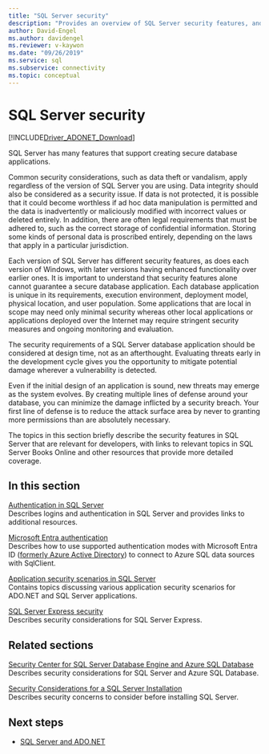 ```yaml
---
title: "SQL Server security"
description: "Provides an overview of SQL Server security features, and application scenarios for creating secure ADO.NET applications that target SQL Server."
author: David-Engel
ms.author: davidengel
ms.reviewer: v-kaywon
ms.date: "09/26/2019"
ms.service: sql
ms.subservice: connectivity
ms.topic: conceptual
---
```

# SQL Server security

[!INCLUDE[Driver_ADONET_Download](../../../includes/driver_adonet_download.md)]

SQL Server has many features that support creating secure database applications.  
  
Common security considerations, such as data theft or vandalism, apply regardless of the version of SQL Server you are using. Data integrity should also be considered as a security issue. If data is not protected, it is possible that it could become worthless if ad hoc data manipulation is permitted and the data is inadvertently or maliciously modified with incorrect values or deleted entirely. In addition, there are often legal requirements that must be adhered to, such as the correct storage of confidential information. Storing some kinds of personal data is proscribed entirely, depending on the laws that apply in a particular jurisdiction.  
  
Each version of SQL Server has different security features, as does each version of Windows, with later versions having enhanced functionality over earlier ones. It is important to understand that security features alone cannot guarantee a secure database application. Each database application is unique in its requirements, execution environment, deployment model, physical location, and user population. Some applications that are local in scope may need only minimal security whereas other local applications or applications deployed over the Internet may require stringent security measures and ongoing monitoring and evaluation.  
  
The security requirements of a SQL Server database application should be considered at design time, not as an afterthought. Evaluating threats early in the development cycle gives you the opportunity to mitigate potential damage wherever a vulnerability is detected.  
  
Even if the initial design of an application is sound, new threats may emerge as the system evolves. By creating multiple lines of defense around your database, you can minimize the damage inflicted by a security breach. Your first line of defense is to reduce the attack surface area by never to granting more permissions than are absolutely necessary.  
  
The topics in this section briefly describe the security features in SQL Server that are relevant for developers, with links to relevant topics in SQL Server Books Online and other resources that provide more detailed coverage.  
  
## In this section  
[Authentication in SQL Server](authentication-sql-server.md)  
Describes logins and authentication in SQL Server and provides links to additional resources. 

[Microsoft Entra authentication](azure-active-directory-authentication.md)  
Describes how to use supported authentication modes with Microsoft Entra ID ([formerly Azure Active Directory](/entra/fundamentals/new-name)) to connect to Azure SQL data sources with SqlClient.

  
[Application security scenarios in SQL Server](application-security-scenarios-sql-server.md)  
Contains topics discussing various application security scenarios for ADO.NET and SQL Server applications.  
  
[SQL Server Express security](sql-server-express-security.md)  
Describes security considerations for SQL Server Express.  
  
## Related sections  
[Security Center for SQL Server Database Engine and Azure SQL Database](../../../relational-databases/security/security-center-for-sql-server-database-engine-and-azure-sql-database.md)  
Describes security considerations for SQL Server and Azure SQL Database.

[Security Considerations for a SQL Server Installation](../../../sql-server/install/security-considerations-for-a-sql-server-installation.md)  
Describes security concerns to consider before installing SQL Server.

## Next steps
- [SQL Server and ADO.NET](index.md)
